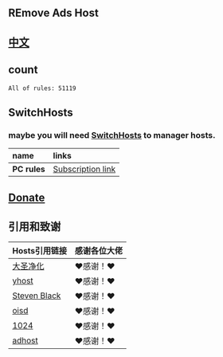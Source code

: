 ## REmove Ads Host
## [中文](./README.md)

## count
```
All of rules: 51119
```

## SwitchHosts
### maybe you will need [SwitchHosts](https://github.com/oldj/SwitchHosts/releases) to manager hosts.

| **name** | **links** |
| :-- | :-- |
| **PC rules** | [Subscription link](https://raw.githubusercontent.com/lingeringsound/10007_auto/PC_For_Test/all) |

## **[Donate](https://github.com/lingeringsound/10007)**


## 引用和致谢
| **Hosts引用链接** | 感谢各位大佬 |
| :-- | :-- |
| [大圣净化](https://github.com/jdlingyu/ad-wars) | ❤感谢！❤ |
| [yhost](https://github.com/VeleSila/yhosts) | ❤感谢！❤ |
| [Steven Black](https://github.com/StevenBlack/hosts) | ❤感谢！❤ |
| [oisd](https://oisd.nl/howto) | ❤感谢！❤ |
| [1024](https://github.com/Goooler/1024_hosts) | ❤感谢！❤ |
| [adhost](https://github.com/E7KMbb/AD-hosts) | ❤感谢！❤ |


